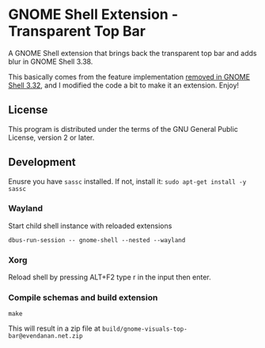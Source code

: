 # GNOME Shell Extension - Transparent Top Bar

A GNOME Shell extension that brings back the transparent top bar and adds blur in GNOME Shell 3.38.

This basically comes from the feature
implementation [removed in GNOME Shell 3.32](https://gitlab.gnome.org/GNOME/gnome-shell/merge_requests/376/), and I
modified the code a bit to make it an extension. Enjoy!

## License

This program is distributed under the terms of the GNU General Public License, version 2 or later.

## Development

Enusre you have `sassc` installed. If not, install it: `sudo apt-get install -y sassc`

### Wayland

Start child shell instance with reloaded extensions
```
dbus-run-session -- gnome-shell --nested --wayland
```

### Xorg

Reload shell by pressing ALT+F2 type r in the input then enter.

### Compile schemas and build extension
```
make
```
This will result in a zip file at `build/gnome-visuals-top-bar@evendanan.net.zip`

